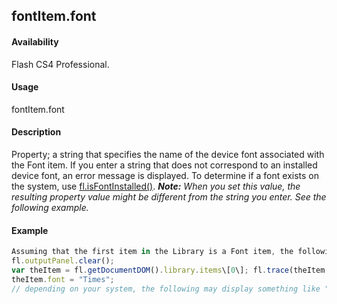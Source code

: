 ## fontItem.font

#### Availability

Flash CS4 Professional.

#### Usage

fontItem.font

#### Description

Property; a string that specifies the name of the device font associated with the Font item. If you enter a string that does not correspond to an installed device font, an error message is displayed. To determine if a font exists on the system, use [fl.isFontInstalled()](#!wielmic/developers-animatesdk-docs/test/flash_object_(fl)/fl37.md).
***Note:** When you set this value, the resulting property value might be different from the string you enter. See the following example.*

#### Example

```javascript
Assuming that the first item in the Library is a Font item, the following code displays the name of the device font currently associated with the Font item, then changes it to Times:
fl.outputPanel.clear();
var theItem = fl.getDocumentDOM().library.items\[0\]; fl.trace(theItem.font);
theItem.font = "Times";
// depending on your system, the following may display something like "Times-Roman" fl.trace(theItem.font);

```